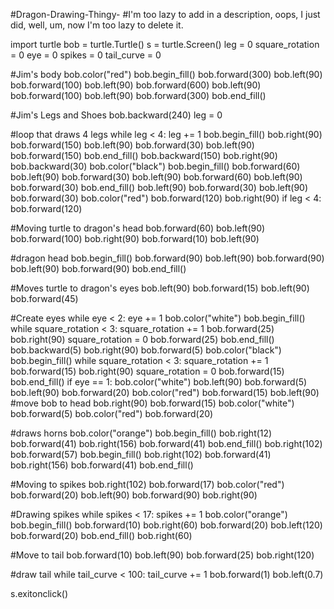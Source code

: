 #Dragon-Drawing-Thingy-
#I'm too lazy to add in a description, oops, I just did, well, um, now I'm too lazy to delete it.

import turtle
bob = turtle.Turtle()
s = turtle.Screen()
leg = 0
square_rotation = 0
eye = 0
spikes = 0
tail_curve = 0


#Jim's body
bob.color("red")
bob.begin_fill()
bob.forward(300)
bob.left(90)
bob.forward(100)
bob.left(90)
bob.forward(600)
bob.left(90)
bob.forward(100)
bob.left(90)
bob.forward(300)
bob.end_fill()

#Jim's Legs and Shoes
bob.backward(240)
leg = 0

#loop that draws 4 legs
while leg < 4:
    leg += 1
    bob.begin_fill()
    bob.right(90)
    bob.forward(150)
    bob.left(90)
    bob.forward(30)
    bob.left(90)
    bob.forward(150)
    bob.end_fill()
    bob.backward(150)
    bob.right(90)
    bob.backward(30)
    bob.color("black")
    bob.begin_fill()
    bob.forward(60)
    bob.left(90)
    bob.forward(30)
    bob.left(90)
    bob.forward(60)
    bob.left(90)
    bob.forward(30)
    bob.end_fill()
    bob.left(90)
    bob.forward(30)
    bob.left(90)
    bob.forward(30)
    bob.color("red")
    bob.forward(120)
    bob.right(90)
    if leg < 4:
        bob.forward(120)

#Moving turtle to dragon's head
bob.forward(60)
bob.left(90)
bob.forward(100)
bob.right(90)
bob.forward(10)
bob.left(90)

#dragon head
bob.begin_fill()
bob.forward(90)
bob.left(90)
bob.forward(90)
bob.left(90)
bob.forward(90)
bob.end_fill()

#Moves turtle to dragon's eyes
bob.left(90)
bob.forward(15)
bob.left(90)
bob.forward(45)

#Create eyes
while eye < 2:
    eye += 1
    bob.color("white")
    bob.begin_fill()
    while square_rotation < 3:
        square_rotation += 1
        bob.forward(25)
        bob.right(90)
    square_rotation = 0
    bob.forward(25)
    bob.end_fill()
    bob.backward(5)
    bob.right(90)
    bob.forward(5)
    bob.color("black")
    bob.begin_fill()
    while square_rotation < 3:
        square_rotation += 1
        bob.forward(15)
        bob.right(90)
    square_rotation = 0
    bob.forward(15)
    bob.end_fill()
    if eye == 1:
        bob.color("white")
        bob.left(90)
        bob.forward(5)
        bob.left(90)
        bob.forward(20)
        bob.color("red")
        bob.forward(15)
        bob.left(90)
#move bob to head
bob.right(90)
bob.forward(15)
bob.color("white")
bob.forward(5)
bob.color("red")
bob.forward(20)

#draws horns
bob.color("orange")
bob.begin_fill()
bob.right(12)
bob.forward(41)
bob.right(156)
bob.forward(41)
bob.end_fill()
bob.right(102)
bob.forward(57)
bob.begin_fill()
bob.right(102)
bob.forward(41)
bob.right(156)
bob.forward(41)
bob.end_fill()

#Moving to spikes
bob.right(102)
bob.forward(17)
bob.color("red")
bob.forward(20)
bob.left(90)
bob.forward(90)
bob.right(90)

#Drawing spikes
while spikes < 17:
    spikes += 1
    bob.color("orange")
    bob.begin_fill()
    bob.forward(10)
    bob.right(60)
    bob.forward(20)
    bob.left(120)
    bob.forward(20)
    bob.end_fill()
    bob.right(60)

#Move to tail
bob.forward(10)
bob.left(90)
bob.forward(25)
bob.right(120)

#draw tail
while tail_curve < 100:
    tail_curve += 1
    bob.forward(1)
    bob.left(0.7)


s.exitonclick()
